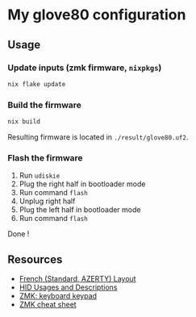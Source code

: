 # My glove80 configuration

## Usage

### Update inputs (zmk firmware, `nixpkgs`)
```sh
nix flake update
```

### Build the firmware
```sh
nix build
```
Resulting firmware is located in `./result/glove80.uf2`.

### Flash the firmware

1. Run `udiskie`
1. Plug the right half in bootloader mode
1. Run command `flash`
1. Unplug right half
1. Plug the left half in bootloader mode
1. Run command `flash`

Done !


## Resources

- [French (Standard, AZERTY) Layout](https://kbdlayout.info/kbdfrna?arrangement=ISO105)
- [HID Usages and Descriptions](https://usb.org/sites/default/files/hut1_2.pdf#page=83)
- [ZMK: keyboard keypad](https://zmk.dev/docs/codes/keyboard-keypad)
- [ZMK cheat sheet](https://peccu.github.io/zmk-cheat-sheet/)
